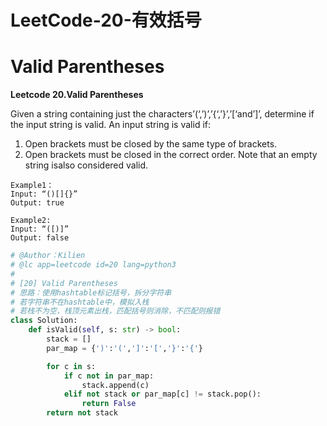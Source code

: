 # LeetCode-20-有效括号


# Valid Parentheses
**Leetcode 20.Valid Parentheses**

Given a string containing just the characters’(‘,’)’,’{‘,’}’,’[‘and’]’, determine if the input string is valid.
An input string is valid if:
1. Open brackets must be closed by the same type of brackets.
2. Open brackets must be closed in the correct order.
Note that an empty string isalso considered valid.
```
Example1：
Input: “()[]{}”
Output: true

Example2:
Input: “([)]”
Output: false
```

```Python
# @Author：Kilien
# @lc app=leetcode id=20 lang=python3
#
# [20] Valid Parentheses
# 思路：使用hashtable标记括号，拆分字符串
# 若字符串不在hashtable中，模拟入栈
# 若栈不为空，栈顶元素出栈，匹配括号则消除，不匹配则报错
class Solution:
    def isValid(self, s: str) -> bool:
        stack = []
        par_map = {')':'(',']':'[','}':'{'}

        for c in s:
            if c not in par_map:
                stack.append(c)
            elif not stack or par_map[c] != stack.pop():
                return False
        return not stack 

```

